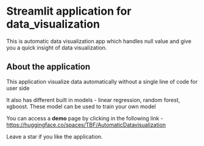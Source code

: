 # Streamlit application for data_visualization
This is automatic data visualization app which handles null value and give you a quick insight of data visualization.

<h2> About the application </h2>
<p> This application visualize data automatically without a single line of code for user side</p>
<p> It also has different built in models - linear regression, random forest, xgboost. These model can be used to train your own model </p>

You can access a <b>demo</b> page by clicking in the following link -
https://huggingface.co/spaces/TBF/AutomaticDatavisualization

<p> Leave a star if you like the application.</p>
